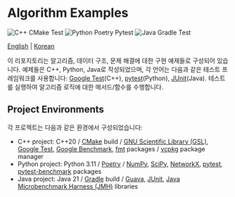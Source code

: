 # Algorithm Examples

<!-- markdownlint-disable MD033 MD036 -->

![C++ CMake Test](https://github.com/codejsha/algorithm-examples/actions/workflows/cmake.yml/badge.svg) ![Python Poetry Pytest](https://github.com/codejsha/algorithm-examples/actions/workflows/python.yml/badge.svg) ![Java Gradle Test](https://github.com/codejsha/algorithm-examples/actions/workflows/gradle.yml/badge.svg)

[English](README.md) | [Korean](README_ko-KR.md)

이 리포지토리는 알고리즘, 데이터 구조, 문제 해결에 대한 구현 예제들로 구성되어 있습니다. 예제들은 C++, Python, Java로 작성되었으며, 각 언어는 다음과 같은 테스트 프레임워크를 사용합니다: [Google Test](https://google.github.io/googletest/)(C++), [pytest](https://docs.pytest.org/)(Python), [JUnit](https://junit.org/)(Java). 테스트를 실행하여 알고리즘 로직에 대한 메서드/함수를 수행합니다.

## Project Environments

각 프로젝트는 다음과 같은 환경에서 구성되었습니다:

- C++ project: C++20 / [CMake](https://cmake.org/) build / [GNU Scientific Library (GSL)](https://www.gnu.org/software/gsl/), [Google Test](https://google.github.io/googletest/), [Google Benchmark](https://github.com/google/benchmark), [fmt](https://github.com/fmtlib/fmt) packages / [vcpkg](https://github.com/microsoft/vcpkg) package manager
- Python project: Python 3.11 / [Poetry](https://python-poetry.org/) / [NumPy](https://numpy.org/), [SciPy](https://www.scipy.org/), [NetworkX](https://networkx.org/), [pytest](https://docs.pytest.org/), [pytest-benchmark](https://pytest-benchmark.readthedocs.io/en/latest/) packages
- Java project: Java 21 / [Gradle](https://gradle.org/) build / [Guava](https://github.com/google/guava), [JUnit](https://junit.org/), [Java Microbenchmark Harness (JMH)](https://github.com/openjdk/jmh) libraries
